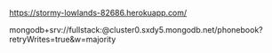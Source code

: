 https://stormy-lowlands-82686.herokuapp.com/

mongodb+srv://fullstack:<password>@cluster0.sxdy5.mongodb.net/phonebook?retryWrites=true&w=majority

